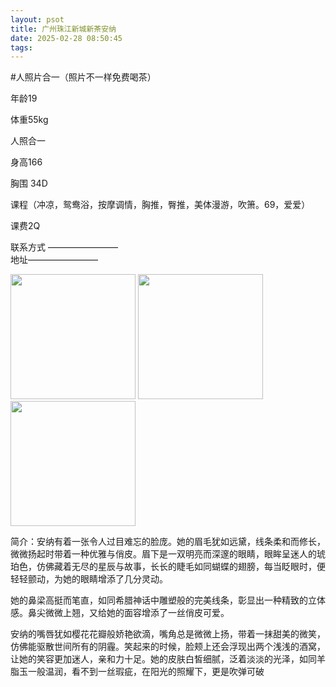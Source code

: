 ```yaml
---
layout: psot
title: 广州珠江新城新茶安纳
date: 2025-02-28 08:50:45
tags:
---
```

#人照片合一（照片不一样免费喝茶）

年龄19

体重55kg

人照合一

身高166

胸围 34D

课程（冲凉，鸳鸯浴，按摩调情，胸推，臀推，美体漫游，吹箫。69，爱爱）

课费2Q

联系方式 ————————  
地址————————


<img src="https://junajax.github.io/TestHexo/images/9.jpg" height="200">
<img src="https://junajax.github.io/TestHexo/images/10.jpg" height="200">
<img src="https://junajax.github.io/TestHexo/images/11.jpg" height="200">

简介：安纳有着一张令人过目难忘的脸庞。她的眉毛犹如远黛，线条柔和而修长，微微扬起时带着一种优雅与俏皮。眉下是一双明亮而深邃的眼睛，眼眸呈迷人的琥珀色，仿佛藏着无尽的星辰与故事，长长的睫毛如同蝴蝶的翅膀，每当眨眼时，便轻轻颤动，为她的眼睛增添了几分灵动。

她的鼻梁高挺而笔直，如同希腊神话中雕塑般的完美线条，彰显出一种精致的立体感。鼻尖微微上翘，又给她的面容增添了一丝俏皮可爱。

安纳的嘴唇犹如樱花花瓣般娇艳欲滴，嘴角总是微微上扬，带着一抹甜美的微笑，仿佛能驱散世间所有的阴霾。笑起来的时候，脸颊上还会浮现出两个浅浅的酒窝，让她的笑容更加迷人，亲和力十足。她的皮肤白皙细腻，泛着淡淡的光泽，如同羊脂玉一般温润，看不到一丝瑕疵，在阳光的照耀下，更是吹弹可破



